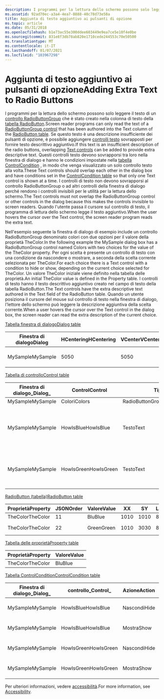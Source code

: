 ```yaml
---
description: I programmi per la lettura dello schermo possono solo leggere il testo di un controllo RadioButtonGroup che è stato creato nella colonna di testo della tabella RadioButton.
ms.assetid: 92ad70ec-a3a4-4ea7-8888-40c78d73e58a
title: Aggiunta di testo aggiuntivo ai pulsanti di opzione
ms.topic: article
ms.date: 05/31/2018
ms.openlocfilehash: b1e73ac55e300ddee603449e9ea7ce5e10f4e0be
ms.sourcegitcommit: 831e8f3db78ab820e1710cede244553c70e50500
ms.translationtype: MT
ms.contentlocale: it-IT
ms.lasthandoff: 01/07/2021
ms.locfileid: "103967298"
---
```

# <a name="adding-extra-text-to-radio-buttons"></a><span data-ttu-id="03c95-103">Aggiunta di testo aggiuntivo ai pulsanti di opzione</span><span class="sxs-lookup"><span data-stu-id="03c95-103">Adding Extra Text to Radio Buttons</span></span>

<span data-ttu-id="03c95-104">I programmi per la lettura dello schermo possono solo leggere il testo di un [controllo RadioButtonGroup](radiobuttongroup-control.md) che è stato creato nella colonna di testo della [tabella RadioButton](radiobutton-table.md).</span><span class="sxs-lookup"><span data-stu-id="03c95-104">Screen reader programs can only read the text of a [RadioButtonGroup control](radiobuttongroup-control.md) that has been authored into the Text column of the [RadioButton table](radiobutton-table.md).</span></span> <span data-ttu-id="03c95-105">Se questo testo è una descrizione insufficiente dei pulsanti di opzione, è possibile aggiungere [controlli testo](text-control.md) sovrapposti per fornire testo descrittivo aggiuntivo.</span><span class="sxs-lookup"><span data-stu-id="03c95-105">If this text is an insufficient description of the radio buttons, overlapping [Text controls](text-control.md) can be added to provide extra descriptive text.</span></span> <span data-ttu-id="03c95-106">Questi controlli testo devono sovrapporsi tra loro nella finestra di dialogo e hanno le condizioni impostate nella [tabella ControlCondition](controlcondition-table.md) , in modo che venga visualizzato un solo controllo testo alla volta.</span><span class="sxs-lookup"><span data-stu-id="03c95-106">These Text controls should overlap each other in the dialog box and have conditions set in the [ControlCondition table](controlcondition-table.md) so that only one Text control is shown at a time.</span></span> <span data-ttu-id="03c95-107">I controlli di testo non devono sovrapporsi al controllo RadioButtonGroup o ad altri controlli della finestra di dialogo perché rendono i controlli invisibili per le utilità per la lettura dello schermo.</span><span class="sxs-lookup"><span data-stu-id="03c95-107">The Text controls must not overlap the RadioButtonGroup control or other controls in the dialog because this makes the controls invisible to screen readers.</span></span> <span data-ttu-id="03c95-108">Quando l'utente passa il cursore sul controllo di testo, il programma di lettura dello schermo legge il testo aggiuntivo.</span><span class="sxs-lookup"><span data-stu-id="03c95-108">When the user hovers the cursor over the Text control, the screen reader program reads the extra text.</span></span>

<span data-ttu-id="03c95-109">Nell'esempio seguente la finestra di dialogo di esempio include un controllo RadioButtonGroup denominato colori con due opzioni per il valore della proprietà TheColor.</span><span class="sxs-lookup"><span data-stu-id="03c95-109">In the following example the MySample dialog box has a RadioButtonGroup control named Colors with two choices for the value of the TheColor property.</span></span> <span data-ttu-id="03c95-110">Per ogni scelta è presente un controllo di testo con una condizione da nascondere o mostrare, a seconda della scelta corrente selezionata per TheColor.</span><span class="sxs-lookup"><span data-stu-id="03c95-110">For each choice there is a Text control with a condition to hide or show, depending on the current choice selected for TheColor.</span></span> <span data-ttu-id="03c95-111">Un valore TheColor iniziale viene definito nella tabella delle proprietà.</span><span class="sxs-lookup"><span data-stu-id="03c95-111">An initial TheColor value is defined in the Property table.</span></span> <span data-ttu-id="03c95-112">I controlli di testo hanno il testo descrittivo aggiuntivo creato nel campo di testo della tabella RadioButton.</span><span class="sxs-lookup"><span data-stu-id="03c95-112">The Text controls have the extra descriptive text authored in the Text field of the RadioButton table.</span></span> <span data-ttu-id="03c95-113">Quando un utente posiziona il cursore del mouse sul controllo di testo nella finestra di dialogo, l'lettore dello schermo può leggere la descrizione aggiuntiva della scelta corrente.</span><span class="sxs-lookup"><span data-stu-id="03c95-113">When a user hovers the cursor over the Text control in the dialog box, the screen reader can read the extra description of the current choice.</span></span>

[<span data-ttu-id="03c95-114">Tabella finestra di dialogo</span><span class="sxs-lookup"><span data-stu-id="03c95-114">Dialog table</span></span>](dialog-table.md)



| <span data-ttu-id="03c95-115">Finestra di dialogo</span><span class="sxs-lookup"><span data-stu-id="03c95-115">Dialog</span></span>   | <span data-ttu-id="03c95-116">HCentering</span><span class="sxs-lookup"><span data-stu-id="03c95-116">HCentering</span></span> | <span data-ttu-id="03c95-117">VCenter</span><span class="sxs-lookup"><span data-stu-id="03c95-117">VCentering</span></span> | <span data-ttu-id="03c95-118">Larghezza</span><span class="sxs-lookup"><span data-stu-id="03c95-118">Width</span></span> | <span data-ttu-id="03c95-119">Altezza</span><span class="sxs-lookup"><span data-stu-id="03c95-119">Height</span></span> | <span data-ttu-id="03c95-120">Attributi</span><span class="sxs-lookup"><span data-stu-id="03c95-120">Attributes</span></span> | <span data-ttu-id="03c95-121">Titolo</span><span class="sxs-lookup"><span data-stu-id="03c95-121">Title</span></span>                    | <span data-ttu-id="03c95-122">\_Primo controllo</span><span class="sxs-lookup"><span data-stu-id="03c95-122">Control\_First</span></span> | <span data-ttu-id="03c95-123">Controllo \_ predefinito</span><span class="sxs-lookup"><span data-stu-id="03c95-123">Control\_Default</span></span> | <span data-ttu-id="03c95-124">\_Annulla controllo</span><span class="sxs-lookup"><span data-stu-id="03c95-124">Control\_Cancel</span></span> |
|----------|------------|------------|-------|--------|------------|--------------------------|----------------|------------------|-----------------|
| <span data-ttu-id="03c95-125">MySample</span><span class="sxs-lookup"><span data-stu-id="03c95-125">MySample</span></span> | <span data-ttu-id="03c95-126">50</span><span class="sxs-lookup"><span data-stu-id="03c95-126">50</span></span>         | <span data-ttu-id="03c95-127">50</span><span class="sxs-lookup"><span data-stu-id="03c95-127">50</span></span>         | <span data-ttu-id="03c95-128">200</span><span class="sxs-lookup"><span data-stu-id="03c95-128">200</span></span>   | <span data-ttu-id="03c95-129">180</span><span class="sxs-lookup"><span data-stu-id="03c95-129">180</span></span>    | <span data-ttu-id="03c95-130">3</span><span class="sxs-lookup"><span data-stu-id="03c95-130">3</span></span>          | <span data-ttu-id="03c95-131">Pulsanti di opzione accessibili</span><span class="sxs-lookup"><span data-stu-id="03c95-131">Accessible radio buttons</span></span> | <span data-ttu-id="03c95-132">Colori</span><span class="sxs-lookup"><span data-stu-id="03c95-132">Colors</span></span>         | <span data-ttu-id="03c95-133">Prossima</span><span class="sxs-lookup"><span data-stu-id="03c95-133">Next</span></span>             |                 |



 

[<span data-ttu-id="03c95-134">Tabella di controllo</span><span class="sxs-lookup"><span data-stu-id="03c95-134">Control table</span></span>](control-table.md)



| <span data-ttu-id="03c95-135">Finestra di dialogo\_</span><span class="sxs-lookup"><span data-stu-id="03c95-135">Dialog\_</span></span> | <span data-ttu-id="03c95-136">Control</span><span class="sxs-lookup"><span data-stu-id="03c95-136">Control</span></span>    | <span data-ttu-id="03c95-137">Tipo</span><span class="sxs-lookup"><span data-stu-id="03c95-137">Type</span></span>             | <span data-ttu-id="03c95-138">X</span><span class="sxs-lookup"><span data-stu-id="03c95-138">X</span></span>   | <span data-ttu-id="03c95-139">S</span><span class="sxs-lookup"><span data-stu-id="03c95-139">Y</span></span>   | <span data-ttu-id="03c95-140">Larghezza</span><span class="sxs-lookup"><span data-stu-id="03c95-140">Width</span></span> | <span data-ttu-id="03c95-141">Altezza</span><span class="sxs-lookup"><span data-stu-id="03c95-141">Height</span></span> | <span data-ttu-id="03c95-142">Attributi</span><span class="sxs-lookup"><span data-stu-id="03c95-142">Attributes</span></span> | <span data-ttu-id="03c95-143">Proprietà</span><span class="sxs-lookup"><span data-stu-id="03c95-143">Property</span></span> | <span data-ttu-id="03c95-144">Testo</span><span class="sxs-lookup"><span data-stu-id="03c95-144">Text</span></span>                               | <span data-ttu-id="03c95-145">Controllo \_ successivo</span><span class="sxs-lookup"><span data-stu-id="03c95-145">Control\_Next</span></span> | <span data-ttu-id="03c95-146">Help</span><span class="sxs-lookup"><span data-stu-id="03c95-146">Help</span></span> |
|----------|------------|------------------|-----|-----|-------|--------|------------|----------|------------------------------------|---------------|------|
| <span data-ttu-id="03c95-147">MySample</span><span class="sxs-lookup"><span data-stu-id="03c95-147">MySample</span></span> | <span data-ttu-id="03c95-148">Colori</span><span class="sxs-lookup"><span data-stu-id="03c95-148">Colors</span></span>     | <span data-ttu-id="03c95-149">RadioButtonGroup</span><span class="sxs-lookup"><span data-stu-id="03c95-149">RadioButtonGroup</span></span> | <span data-ttu-id="03c95-150">2</span><span class="sxs-lookup"><span data-stu-id="03c95-150">2</span></span>   | <span data-ttu-id="03c95-151">20</span><span class="sxs-lookup"><span data-stu-id="03c95-151">20</span></span>  | <span data-ttu-id="03c95-152">100</span><span class="sxs-lookup"><span data-stu-id="03c95-152">100</span></span>   | <span data-ttu-id="03c95-153">50</span><span class="sxs-lookup"><span data-stu-id="03c95-153">50</span></span>     | <span data-ttu-id="03c95-154">3</span><span class="sxs-lookup"><span data-stu-id="03c95-154">3</span></span>          | <span data-ttu-id="03c95-155">TheColor</span><span class="sxs-lookup"><span data-stu-id="03c95-155">TheColor</span></span> |                                    | <span data-ttu-id="03c95-156">Prossima</span><span class="sxs-lookup"><span data-stu-id="03c95-156">Next</span></span>          |      |
| <span data-ttu-id="03c95-157">MySample</span><span class="sxs-lookup"><span data-stu-id="03c95-157">MySample</span></span> | <span data-ttu-id="03c95-158">HowIsBlue</span><span class="sxs-lookup"><span data-stu-id="03c95-158">HowIsBlue</span></span>  | <span data-ttu-id="03c95-159">Testo</span><span class="sxs-lookup"><span data-stu-id="03c95-159">Text</span></span>             | <span data-ttu-id="03c95-160">20</span><span class="sxs-lookup"><span data-stu-id="03c95-160">20</span></span>  | <span data-ttu-id="03c95-161">80</span><span class="sxs-lookup"><span data-stu-id="03c95-161">80</span></span>  | <span data-ttu-id="03c95-162">150</span><span class="sxs-lookup"><span data-stu-id="03c95-162">150</span></span>   | <span data-ttu-id="03c95-163">15</span><span class="sxs-lookup"><span data-stu-id="03c95-163">15</span></span>     | <span data-ttu-id="03c95-164">2</span><span class="sxs-lookup"><span data-stu-id="03c95-164">2</span></span>          |          | <span data-ttu-id="03c95-165">È come il cielo in un giorno chiaro.</span><span class="sxs-lookup"><span data-stu-id="03c95-165">It is like the sky on a clear day.</span></span> |               |      |
| <span data-ttu-id="03c95-166">MySample</span><span class="sxs-lookup"><span data-stu-id="03c95-166">MySample</span></span> | <span data-ttu-id="03c95-167">HowIsGreen</span><span class="sxs-lookup"><span data-stu-id="03c95-167">HowIsGreen</span></span> | <span data-ttu-id="03c95-168">Testo</span><span class="sxs-lookup"><span data-stu-id="03c95-168">Text</span></span>             | <span data-ttu-id="03c95-169">20</span><span class="sxs-lookup"><span data-stu-id="03c95-169">20</span></span>  | <span data-ttu-id="03c95-170">80</span><span class="sxs-lookup"><span data-stu-id="03c95-170">80</span></span>  | <span data-ttu-id="03c95-171">150</span><span class="sxs-lookup"><span data-stu-id="03c95-171">150</span></span>   | <span data-ttu-id="03c95-172">15</span><span class="sxs-lookup"><span data-stu-id="03c95-172">15</span></span>     | <span data-ttu-id="03c95-173">2</span><span class="sxs-lookup"><span data-stu-id="03c95-173">2</span></span>          |          | <span data-ttu-id="03c95-174">È come erba in primavera.</span><span class="sxs-lookup"><span data-stu-id="03c95-174">It is like grass in the spring.</span></span>    |               |      |



 

[<span data-ttu-id="03c95-175">RadioButton (tabella)</span><span class="sxs-lookup"><span data-stu-id="03c95-175">RadioButton table</span></span>](radiobutton-table.md)



| <span data-ttu-id="03c95-176">Proprietà</span><span class="sxs-lookup"><span data-stu-id="03c95-176">Property</span></span> | <span data-ttu-id="03c95-177">JSON</span><span class="sxs-lookup"><span data-stu-id="03c95-177">Order</span></span> | <span data-ttu-id="03c95-178">Valore</span><span class="sxs-lookup"><span data-stu-id="03c95-178">Value</span></span> | <span data-ttu-id="03c95-179">X</span><span class="sxs-lookup"><span data-stu-id="03c95-179">X</span></span>   | <span data-ttu-id="03c95-180">S</span><span class="sxs-lookup"><span data-stu-id="03c95-180">Y</span></span>   | <span data-ttu-id="03c95-181">Larghezza</span><span class="sxs-lookup"><span data-stu-id="03c95-181">Width</span></span> | <span data-ttu-id="03c95-182">Altezza</span><span class="sxs-lookup"><span data-stu-id="03c95-182">Height</span></span> | <span data-ttu-id="03c95-183">Testo</span><span class="sxs-lookup"><span data-stu-id="03c95-183">Text</span></span>   | <span data-ttu-id="03c95-184">Help</span><span class="sxs-lookup"><span data-stu-id="03c95-184">Help</span></span> |
|----------|-------|-------|-----|-----|-------|--------|--------|------|
| <span data-ttu-id="03c95-185">TheColor</span><span class="sxs-lookup"><span data-stu-id="03c95-185">TheColor</span></span> | <span data-ttu-id="03c95-186">1</span><span class="sxs-lookup"><span data-stu-id="03c95-186">1</span></span>     | <span data-ttu-id="03c95-187">Blu</span><span class="sxs-lookup"><span data-stu-id="03c95-187">Blue</span></span>  | <span data-ttu-id="03c95-188">10</span><span class="sxs-lookup"><span data-stu-id="03c95-188">10</span></span>  | <span data-ttu-id="03c95-189">10</span><span class="sxs-lookup"><span data-stu-id="03c95-189">10</span></span>  | <span data-ttu-id="03c95-190">80</span><span class="sxs-lookup"><span data-stu-id="03c95-190">80</span></span>    | <span data-ttu-id="03c95-191">15</span><span class="sxs-lookup"><span data-stu-id="03c95-191">15</span></span>     | <span data-ttu-id="03c95-192">&blu</span><span class="sxs-lookup"><span data-stu-id="03c95-192">&Blue</span></span>  |      |
| <span data-ttu-id="03c95-193">TheColor</span><span class="sxs-lookup"><span data-stu-id="03c95-193">TheColor</span></span> | <span data-ttu-id="03c95-194">2</span><span class="sxs-lookup"><span data-stu-id="03c95-194">2</span></span>     | <span data-ttu-id="03c95-195">Green</span><span class="sxs-lookup"><span data-stu-id="03c95-195">Green</span></span> | <span data-ttu-id="03c95-196">10</span><span class="sxs-lookup"><span data-stu-id="03c95-196">10</span></span>  | <span data-ttu-id="03c95-197">30</span><span class="sxs-lookup"><span data-stu-id="03c95-197">30</span></span>  | <span data-ttu-id="03c95-198">80</span><span class="sxs-lookup"><span data-stu-id="03c95-198">80</span></span>    | <span data-ttu-id="03c95-199">15</span><span class="sxs-lookup"><span data-stu-id="03c95-199">15</span></span>     | <span data-ttu-id="03c95-200">Verde &</span><span class="sxs-lookup"><span data-stu-id="03c95-200">&Green</span></span> |      |



 

[<span data-ttu-id="03c95-201">Tabella delle proprietà</span><span class="sxs-lookup"><span data-stu-id="03c95-201">Property table</span></span>](property-table.md)



| <span data-ttu-id="03c95-202">Proprietà</span><span class="sxs-lookup"><span data-stu-id="03c95-202">Property</span></span> | <span data-ttu-id="03c95-203">Valore</span><span class="sxs-lookup"><span data-stu-id="03c95-203">Value</span></span> |
|----------|-------|
| <span data-ttu-id="03c95-204">TheColor</span><span class="sxs-lookup"><span data-stu-id="03c95-204">TheColor</span></span> | <span data-ttu-id="03c95-205">Blu</span><span class="sxs-lookup"><span data-stu-id="03c95-205">Blue</span></span>  |



 

[<span data-ttu-id="03c95-206">Tabella ControlCondition</span><span class="sxs-lookup"><span data-stu-id="03c95-206">ControlCondition table</span></span>](controlcondition-table.md)



| <span data-ttu-id="03c95-207">Finestra di dialogo\_</span><span class="sxs-lookup"><span data-stu-id="03c95-207">Dialog\_</span></span> | <span data-ttu-id="03c95-208">controllo\_</span><span class="sxs-lookup"><span data-stu-id="03c95-208">Control\_</span></span>  | <span data-ttu-id="03c95-209">Azione</span><span class="sxs-lookup"><span data-stu-id="03c95-209">Action</span></span> | <span data-ttu-id="03c95-210">Condizione</span><span class="sxs-lookup"><span data-stu-id="03c95-210">Condition</span></span>                 |
|----------|------------|--------|---------------------------|
| <span data-ttu-id="03c95-211">MySample</span><span class="sxs-lookup"><span data-stu-id="03c95-211">MySample</span></span> | <span data-ttu-id="03c95-212">HowIsBlue</span><span class="sxs-lookup"><span data-stu-id="03c95-212">HowIsBlue</span></span>  | <span data-ttu-id="03c95-213">Nascondi</span><span class="sxs-lookup"><span data-stu-id="03c95-213">Hide</span></span>   | <span data-ttu-id="03c95-214">TheColor <>  "blu"</span><span class="sxs-lookup"><span data-stu-id="03c95-214">TheColor <> "Blue"</span></span>  |
| <span data-ttu-id="03c95-215">MySample</span><span class="sxs-lookup"><span data-stu-id="03c95-215">MySample</span></span> | <span data-ttu-id="03c95-216">HowIsBlue</span><span class="sxs-lookup"><span data-stu-id="03c95-216">HowIsBlue</span></span>  | <span data-ttu-id="03c95-217">Mostra</span><span class="sxs-lookup"><span data-stu-id="03c95-217">Show</span></span>   | <span data-ttu-id="03c95-218">TheColor = "blu"</span><span class="sxs-lookup"><span data-stu-id="03c95-218">TheColor = "Blue"</span></span>         |
| <span data-ttu-id="03c95-219">MySample</span><span class="sxs-lookup"><span data-stu-id="03c95-219">MySample</span></span> | <span data-ttu-id="03c95-220">HowIsGreen</span><span class="sxs-lookup"><span data-stu-id="03c95-220">HowIsGreen</span></span> | <span data-ttu-id="03c95-221">Nascondi</span><span class="sxs-lookup"><span data-stu-id="03c95-221">Hide</span></span>   | <span data-ttu-id="03c95-222">TheColor <>  "verde"</span><span class="sxs-lookup"><span data-stu-id="03c95-222">TheColor <> "Green"</span></span> |
| <span data-ttu-id="03c95-223">MySample</span><span class="sxs-lookup"><span data-stu-id="03c95-223">MySample</span></span> | <span data-ttu-id="03c95-224">HowIsGreen</span><span class="sxs-lookup"><span data-stu-id="03c95-224">HowIsGreen</span></span> | <span data-ttu-id="03c95-225">Mostra</span><span class="sxs-lookup"><span data-stu-id="03c95-225">Show</span></span>   | <span data-ttu-id="03c95-226">TheColor = "verde"</span><span class="sxs-lookup"><span data-stu-id="03c95-226">TheColor = "Green"</span></span>        |



 

<span data-ttu-id="03c95-227">Per ulteriori informazioni, vedere [accessibilità](accessibility.md).</span><span class="sxs-lookup"><span data-stu-id="03c95-227">For more information, see [Accessibility](accessibility.md).</span></span>

 

 



